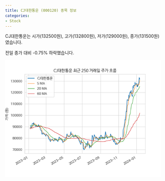 ```yaml
---
title: CJ대한통운 (000120) 종목 정보
categories:
- Stock
---
```


CJ대한통운는 시가(132500원), 고가(132800원), 저가(129000원), 종가(131500원)였습니다.

전일 종가 대비 -0.75% 하락했습니다.

<!-- more -->

![000120](/assets/images/stock/000120.png)